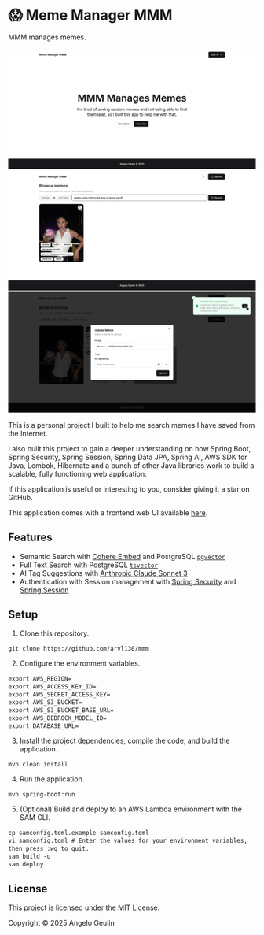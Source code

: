 # 😱 Meme Manager MMM

MMM manages memes.

![Screenshot of the home page](https://raw.githubusercontent.com/arvl130/mmm/master/screenshots/1.png)
![Screenshot of semantic search](https://raw.githubusercontent.com/arvl130/mmm/master/screenshots/2.png)
![Screenshot of AI tag suggestions](https://raw.githubusercontent.com/arvl130/mmm/master/screenshots/3.png)

This is a personal project I built to help me search memes I have saved
from  the Internet.

I also built this project to gain a deeper understanding on how Spring Boot,
Spring Security, Spring Session, Spring Data JPA, Spring AI, AWS SDK for Java,
Lombok, Hibernate and a bunch of other Java libraries work to build a scalable,
fully functioning web application.

If this application is useful or interesting to you, consider giving it a
star on GitHub.

This application comes with a frontend web UI available [here](https://github.com/arvl130/mmm-ui).

## Features

- Semantic Search with [Cohere Embed](https://cohere.com/embed) and PostgreSQL [`pgvector`](https://github.com/pgvector/pgvector)
- Full Text Search with PostgreSQL [`tsvector`](https://www.postgresql.org/docs/current/textsearch.html)
- AI Tag Suggestions with [Anthropic Claude Sonnet 3](https://www.anthropic.com/news/claude-3-family)
- Authentication with Session management with [Spring Security](https://spring.io/projects/spring-security) and [Spring Session](https://spring.io/projects/spring-session)

## Setup

1. Clone this repository. 

```shell
git clone https://github.com/arvl130/mmm
```

2. Configure the environment variables.

```shell
export AWS_REGION=
export AWS_ACCESS_KEY_ID=
export AWS_SECRET_ACCESS_KEY=
export AWS_S3_BUCKET=
export AWS_S3_BUCKET_BASE_URL=
export AWS_BEDROCK_MODEL_ID=
export DATABASE_URL=
```

3. Install the project dependencies, compile the code, and build the application.

```shell
mvn clean install
```

4. Run the application.

```shell
mvn spring-boot:run
```

5. (Optional) Build and deploy to an AWS Lambda environment with the SAM CLI.

```shell
cp samconfig.toml.example samconfig.toml
vi samconfig.toml # Enter the values for your environment variables, then press :wq to quit.
sam build -u
sam deploy
```

## License

This project is licensed under the MIT License.

Copyright © 2025 Angelo Geulin
